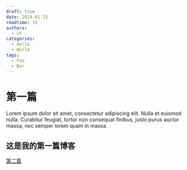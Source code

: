 ```yaml
---
draft: true 
date: 2024-01-31 
readtime: 15
authors:
  - LK
categories:
  - Hello
  - World
tags:
  - Foo
  - Bar
---
```


# 第一篇

Lorem ipsum dolor sit amet, consectetur adipiscing elit. Nulla et euismod
nulla. Curabitur feugiat, tortor non consequat finibus, justo purus auctor
massa, nec semper lorem quam in massa.

<!-- more -->
## 这是我的第一篇博客
[第二篇](second.md)